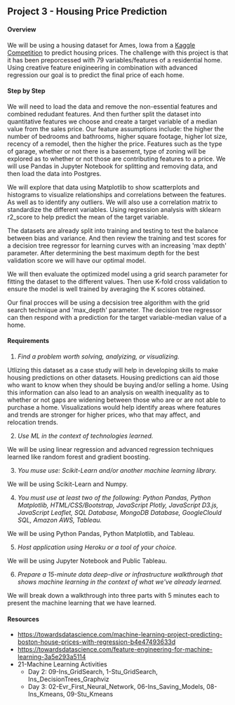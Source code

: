 ## Project 3 - Housing Price Prediction

#### Overview

We will be using a housing dataset for Ames, Iowa from a [Kaggle Competition](http://kaggle.com/c/house-prices-advanced-regression-techniques/overview) to predict housing prices.  The challenge with this project is that it has been preporcessed with 79 variables/features of a residential home.  Using creative feature enigineering in combination with advanced regression our goal is to predict the final price of each home.

#### Step by Step
We will need to load the data and remove the non-essential features and combined redudant features.  And then further split the dataset into quantitative features we choose and create a target variable of a median value from the sales price.  Our feature assumptions include: the higher the number of bedrooms and bathrooms, higher square footage, higher lot size, recency of a remodel, then the higher the price.  Features such as the type of garage, whether or not there is a basement, type of zoning will be explored as to whether or not those are contributing features to a price.  We will use Pandas in Jupyter Notebook for splitting and removing data, and then load the data into Postgres.

We will explore that data using Matplotlib to show scatterplots and histograms to visualize relationships and correlations between the features.  As well as to identify any outliers.  We will also use a correlation matrix to standardize the different variables.  Using regression analysis with sklearn r2_score to help predict the mean of the target variable.

The datasets are already split into training and testing to test the balance between bias and variance.  And then review the training and test scores for a decision tree regressor for learning curves with an increasing 'max depth' parameter.  After determining the best maximum depth for the best validation score we will have our optimal model.

We will then evaluate the optimized model using a grid search parameter for fitting the dataset to the different values.  Then use K-fold cross validation to ensure the model is well trained by averaging the K scores obtained.

Our final procces will be using a decsision tree algorithm with the grid search technique and 'max_depth' parameter.  The decision tree regressor can then respond with a prediction for the target variable-median value of a home.

#### Requirements
1. *Find a problem worth solving, analyizing, or visualizing.*

  Utlizing this dataset as a case study will help in developing skills to make housing predictions on other datasets.  Housing predictions can aid those who want to know when     they should be buying and/or selling a home.  Using this information can also lead to an analysis on wealth inequality as to whether or not gaps are widening between those who   are or are not able to purchase a home.  Visualizations would help identify areas where features and trends are stronger for higher prices, who that may affect, and relocation   trends.

2. *Use ML in the context of technologies learned.*
  
  We will be using linear regression and advanced regression techniques learned like random forest and gradient boosting.

3. *You muse use: Scikit-Learn and/or another machine learning library.*

  We will be using Scikit-Learn and Numpy.

4. *You must use at least two of the following: Python Pandas, Python Matplotlib, HTML/CSS/Bootstrap, JavaScript Plotly, JavaScript D3.js, JavaScript Leaflet, SQL Database, MongoDB Database, GoogleClould SQL, Amazon AWS, Tableau.*

  We will be using Python Pandas, Python Matplotlib, and Tableau.

5. *Host application using Heroku or a tool of your choice.*

  We will be using Jupyter Notebook and Public Tableau.

6. *Prepare a 15-minute data deep-dive or infrastructure walkthrough that shows machine learning in the context of what we've already learned.*
  
  We will break down a walkthrough into three parts with 5 minutes each to present the machine learning that we have learned.

#### Resources
* https://towardsdatascience.com/machine-learning-project-predicting-boston-house-prices-with-regression-b4e47493633d
* https://towardsdatascience.com/feature-engineering-for-machine-learning-3a5e293a5114
* 21-Machine Learning Activities
  * Day 2: 09-Ins_GridSearch, 1-Stu_GridSearch, Ins_DecisionTrees_Graphviz
  * Day 3: 02-Evr_First_Neural_Network, 06-Ins_Saving_Models, 08-Ins_Kmeans, 09-Stu_Kmeans
  
